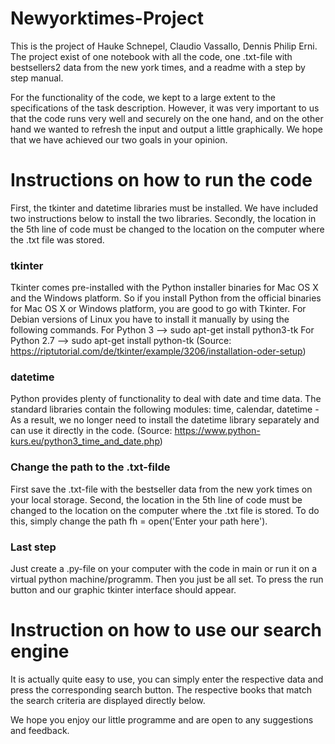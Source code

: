 # Newyorktimes-Project
This is the project of Hauke Schnepel, Claudio Vassallo, Dennis Philip Erni. The project exist of one notebook with all the code, one .txt-file with bestsellers2 data from the new york times, and a readme with a step by step manual.

For the functionality of the code, we kept to a large extent to the specifications of the task description. However, it was very important to us that the code runs very well and securely on the one hand, and on the other hand we wanted to refresh the input and output a little graphically. We hope that we have achieved our two goals in your opinion. 

# Instructions on how to run the code
First, the tkinter and datetime libraries must be installed. We have included two instructions below to install the two libraries. Secondly, the location in the 5th line of code must be changed to the location on the computer where the .txt file was stored. 

### tkinter
Tkinter comes pre-installed with the Python installer binaries for Mac OS X and the Windows platform. 
So if you install Python from the official binaries for Mac OS X or Windows platform, 
you are good to go with Tkinter.
For Debian versions of Linux you have to install it manually by using the following commands.
For Python 3 --> sudo apt-get install python3-tk
For Python 2.7 --> sudo apt-get install python-tk
(Source: https://riptutorial.com/de/tkinter/example/3206/installation-oder-setup)

### datetime
Python provides plenty of functionality to deal with date and time data. The standard libraries contain the following modules: time, calendar, datetime - As a result, we no longer need to install the datetime library separately and can use it directly in the code.
(Source: https://www.python-kurs.eu/python3_time_and_date.php)

### Change the path to the .txt-filde
First save the .txt-file with the bestseller data from the new york times on your local storage. Second, the location in the 5th line of code must be changed to the location on the computer where the .txt file is stored. To do this, simply change the path fh = open('Enter your path here').

### Last step
Just create a .py-file on your computer with the code in main or run it on a virtual python machine/programm. Then you just be all set. To press the run button and our graphic tkinter interface should appear.

# Instruction on how to use our search engine
It is actually quite easy to use, you can simply enter the respective data and press the corresponding search button. The respective books that match the search criteria are displayed directly below.

We hope you enjoy our little programme and are open to any suggestions and feedback.




